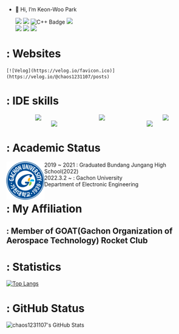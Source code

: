 - 👋 Hi, I’m Keon-Woo Park
 
  <img src="https://img.shields.io/badge/Python-3776aB?style=for-the-badge&logo=python&logoColor=yellow">
  <img src="https://img.shields.io/badge/C-3776AB?style=for-the-badge&logo=C&logoColor=black">
  <img src="https://img.shields.io/badge/C%2B%2B-00599C?style=for-the-badge&logo=c%2B%2B&logoColor=white" alt="C++ Badge">
  <img src="https://img.shields.io/badge/Raspberry Pi-A22846?style=for-the-badge&logo=Raspberry Pi&logoColor=blue"><br/>
  <img src="https://img.shields.io/badge/arduino-00878F?style=for-the-badge&logo=arduino&logoColor=black">
  <img src="https://img.shields.io/badge/PyTorch-EE4C2C?style=for-the-badge&logo=PyTorch&logoColor=black">
  <img src="https://img.shields.io/badge/MicroPython-2B2728?style=for-thebadge&logo=MicroPython&logoColor=yellow">

# : Websites
    [![Velog](https://velog.io/favicon.ico)](https://velog.io/@chaos1231107/posts)




# : IDE skills
<div style="display: flex; justify-content: space-around;">
    <img src="https://img.shields.io/badge/Jupyter-%23F37626?style=for-the-badge&logo=Jupyter&logoColor=black">
    <img src="https://img.shields.io/badge/Visual%20Studio%20Code-%23007ACC?style=for-the-badge&logo=vscode&logoColor=black">
    <img src="https://img.shields.io/badge/googlecolab-%23007ACC?style=for-the-badge&logo=googlecolab&logoColor=yellow&color=red">
 
</div>
<div style="display: flex; justify-content: space-around;">
<img src="https://img.shields.io/badge/PyCharm-%23000000?style=for-the-badge&logo=pycharm&logoColor=green">
<img src="https://img.shields.io/badge/clion-%23000000?style=for-the-badge&logo=clion&logoColor=green">
</div>




# : Academic Status 

<div>
    <img src="https://github.com/chaos1231107/images/blob/main/가천대.svg?raw=true" width = 100 height = 100 align="left">
    <span> 2019 ~ 2021 : Graduated Bundang Jungang High School(2022) <br/> </span>
    <span> 2022.3.2 ~ : Gachon University <br/> Department of  Electronic Engineering</span><br>
  
</div>

# : My Affiliation 
## : Member of GOAT(Gachon Organization of Aerospace Technology) Rocket Club


# : Statistics
[![Top Langs](https://github-readme-stats.vercel.app/api/top-langs/?username=chaos1231107&layout=compact)](https://github.com/anuraghazra/github-readme-stats)


# : GitHub Status
![chaos1231107's GitHub Stats](https://github-readme-stats.vercel.app/api?username=chaos1231107&show_icons=true&theme=radical)









